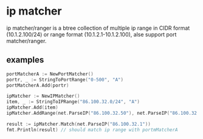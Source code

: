 # ip matcher
ip matcher/ranger is a btree collection of multiple ip range in CIDR format (10.1.2.100/24) or range format (10.1.2.1-10.1.2.100), alse support port matcher/ranger.

## examples
```go
portMatcherA := NewPortMatcher()
portr, _ := StringToPortRange("0-500", "A")
portMatcherA.Add(portr)

ipMatcher := NewIPMatcher()
item, _ := StringToIPRange("86.100.32.0/24", "A")
ipMatcher.Add(item)
ipMatcher.AddRange(net.ParseIP("86.100.32.50"), net.ParseIP("86.100.32.100"), "B")

result := ipMatcher.Match(net.ParseIP("86.100.32.1"))
fmt.Println(result) // should match ip range with portmMatcherA